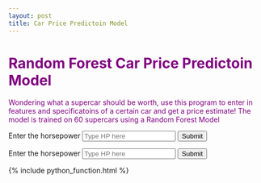 ```yaml
---
layout: post
title: Car Price Predictoin Model
---
```

# <span style="color:purple">Random Forest Car Price Predictoin Model</span>
<span style="color:purple">Wondering what a supercar should be worth, use this program to enter in features and specificatoins of a certain car and get a price estimate! The model is trained on 60 supercars using a Random Forest Model</span>

<form>
    <label for="inputField">Enter the horsepower</label>
    <input type="text" id="inputField" name="inputField" placeholder="Type HP here">
    <input type="submit" value="Submit">
</form>

<form>
    <label for="inputField">Enter the horsepower</label>
    <input type="text" id="inputField" name="inputField" placeholder="Type HP here">
    <input type="submit" value="Submit">
</form>

{% include python_function.html %}







